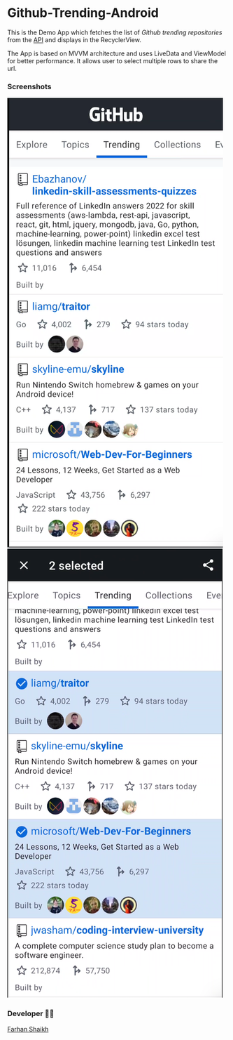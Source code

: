# Github-Trending-Android

This is the Demo App which fetches the list of *Github trending repositories* from
the [API](https://github.com/doforce/github-trending) and displays in the RecyclerView.

The App is based on MVVM architecture and uses LiveData and ViewModel for better performance. It
allows user to select multiple rows to share the url.

### Screenshots

![SS1](screenshots/ss1.png)
![SS2](screenshots/ss2.png)

### Developer 🧑‍💻

[Farhan Shaikh](https://www.linkedin.com/in/farhanshaikh202/)
